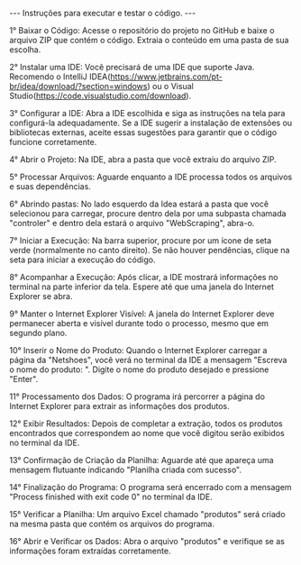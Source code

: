 --- Instruções para executar e testar o código. ---

1° Baixar o Código: Acesse o repositório do projeto no GitHub e baixe o arquivo ZIP que contém o código. Extraia o conteúdo em uma pasta de sua escolha.

2° Instalar uma IDE: Você precisará de uma IDE que suporte Java. Recomendo o IntelliJ IDEA(https://www.jetbrains.com/pt-br/idea/download/?section=windows) ou o Visual Studio(https://code.visualstudio.com/download).

3° Configurar a IDE: Abra a IDE escolhida e siga as instruções na tela para configurá-la adequadamente. Se a IDE sugerir a instalação de extensões ou bibliotecas externas, aceite essas sugestões para garantir que o código funcione corretamente.

4° Abrir o Projeto: Na IDE, abra a pasta que você extraiu do arquivo ZIP.

5° Processar Arquivos: Aguarde enquanto a IDE processa todos os arquivos e suas dependências.

6° Abrindo pastas: No lado esquerdo da Idea estará a pasta que você selecionou para carregar, procure dentro dela por uma subpasta chamada "controler" e dentro dela estará o arquivo "WebScraping", abra-o.

7° Iniciar a Execução: Na barra superior, procure por um ícone de seta verde (normalmente no canto direito). Se não houver pendências, clique na seta para iniciar a execução do código.

8° Acompanhar a Execução: Após clicar, a IDE mostrará informações no terminal na parte inferior da tela. Espere até que uma janela do Internet Explorer se abra.

9° Manter o Internet Explorer Visível: A janela do Internet Explorer deve permanecer aberta e visível durante todo o processo, mesmo que em segundo plano.

10° Inserir o Nome do Produto: Quando o Internet Explorer carregar a página da "Netshoes", você verá no terminal da IDE a mensagem "Escreva o nome do produto: ". Digite o nome do produto desejado e pressione "Enter".

11° Processamento dos Dados: O programa irá percorrer a página do Internet Explorer para extrair as informações dos produtos.

12° Exibir Resultados: Depois de completar a extração, todos os produtos encontrados que correspondem ao nome que você digitou serão exibidos no terminal da IDE.

13° Confirmação de Criação da Planilha: Aguarde até que apareça uma mensagem flutuante indicando "Planilha criada com sucesso".

14° Finalização do Programa: O programa será encerrado com a mensagem "Process finished with exit code 0" no terminal da IDE.

15° Verificar a Planilha: Um arquivo Excel chamado "produtos" será criado na mesma pasta que contém os arquivos do programa.

16° Abrir e Verificar os Dados: Abra o arquivo "produtos" e verifique se as informações foram extraídas corretamente.
